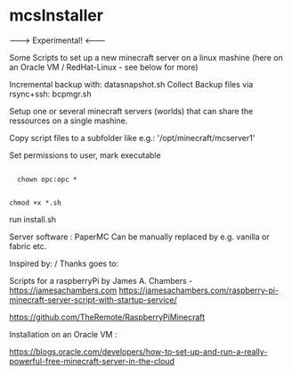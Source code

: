# mcsInstaller

---> Experimental! <---

Some Scripts to set up a new minecraft server on a linux mashine (here on an Oracle VM / RedHat-Linux - see below for more)

Incremental backup with: datasnapshot.sh
Collect Backup files via rsync+ssh: bcpmgr.sh



Setup one or several minecraft servers (worlds) that can share the ressources on a single mashine.

Copy script files to a subfolder like e.g.:  '/opt/minecraft/mcserver1'

Set permissions to user, mark executable 

<code>
  chown opc:opc *
  
  chmod +x *.sh
</code>
  
run install.sh

Server software : PaperMC
Can be manually replaced by e.g. vanilla or fabric etc.


Inspired by: / Thanks goes to:

Scripts for a raspberryPi by James A. Chambers - https://jamesachambers.com
https://jamesachambers.com/raspberry-pi-minecraft-server-script-with-startup-service/

https://github.com/TheRemote/RaspberryPiMinecraft


Installation on an Oracle VM :

https://blogs.oracle.com/developers/how-to-set-up-and-run-a-really-powerful-free-minecraft-server-in-the-cloud




